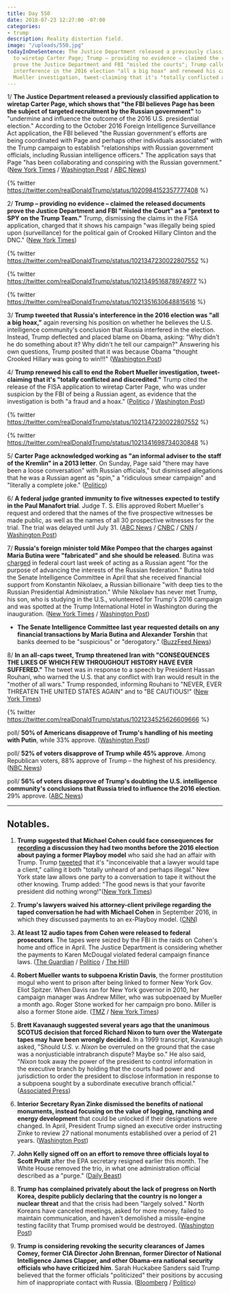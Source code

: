 ```yaml
---
title: Day 550
date: 2018-07-23 12:27:00 -07:00
categories:
- trump
description: Reality distortion field.
image: "/uploads/550.jpg"
todayInOneSentence: The Justice Department released a previously classified application
  to wiretap Carter Page; Trump – providing no evidence – claimed the released documents
  prove the Justice Department and FBI "misled the courts"; Trump called Russia's
  interference in the 2016 election "all a big hoax" and renewed his call to end the
  Mueller investigation, tweet-claiming that it's "totally conflicted and discredited."
---
```


1/ **The Justice Department released a previously classified application to wiretap Carter Page, which shows that "the FBI believes Page has been the subject of targeted recruitment by the Russian government"** to "undermine and influence the outcome of the 2016 U.S. presidential election." According to the October 2016 Foreign Intelligence Surveillance Act application, the FBI believed "the Russian government's efforts are being coordinated with Page and perhaps other individuals associated" with the Trump campaign to establish "relationships with Russian government officials, including Russian intelligence officers." The application says that Page "has been collaborating and conspiring with the Russian government." ([New York Times](https://www.nytimes.com/2018/07/21/us/politics/carter-page-fisa.html) / [Washington Post](https://www.washingtonpost.com/world/national-security/justice-department-releases-application-to-wiretap-trump-campaign-adviser/2018/07/21/4afaeeac-8d3e-11e8-8aea-86e88ae760d8_story.html) / [ABC News](https://abcnews.go.com/Politics/fbi-believed-trump-campaign-aide-carter-page-recruited/story?id=56737033))

{% twitter https://twitter.com/realDonaldTrump/status/1020984152357777408 %}

2/ **Trump – providing no evidence – claimed the released documents prove the Justice Department and FBI "misled the Court" as a "pretext to SPY on the Trump Team."** Trump, dismissing the claims in the FISA application, charged that it shows his campaign "was illegally being spied upon (surveillance) for the political gain of Crooked Hillary Clinton and the DNC." ([New York Times](https://www.nytimes.com/2018/07/22/us/politics/trump-fisa-carter-page.html))

{% twitter https://twitter.com/realDonaldTrump/status/1021347230022807552 %}

{% twitter https://twitter.com/realDonaldTrump/status/1021349516878974977 %}

{% twitter https://twitter.com/realDonaldTrump/status/1021351630648815616 %}

3/ **Trump tweeted that Russia's interference in the 2016 election was "all a big hoax,"** again reversing his position on whether he believes the U.S. intelligence community's conclusion that Russia interfered in the election. Instead, Trump deflected and placed blame on Obama, asking: "Why didn't he do something about it? Why didn't he tell our campaign?" Answering his own questions, Trump posited that it was because Obama "thought Crooked Hillary was going to win!!!" ([Washington Post](https://www.washingtonpost.com/politics/trump-again-reverses-course-on-russian-interference-calls-it-all-a-big-hoax/2018/07/22/c8321528-8e13-11e8-b769-e3fff17f0689_story.html?utm_term=.d286c6f24f06))

4/ **Trump renewed his call to end the Robert Mueller investigation, tweet-claiming that it's "totally conflicted and discredited."** Trump cited the release of the FISA application to wiretap Carter Page, who was under suspicion by the FBI of being a Russian agent, as evidence that the investigation is both "a fraud and a hoax." ([Politico](https://www.politico.com/story/2018/07/23/trump-fisa-carter-page-735619) / [Washington Post](https://www.washingtonpost.com/politics/trump-calls-for-end-of-mueller-probe-saying-its-discredited-by-carter-page-surveillance/2018/07/23/c166c2a6-8e64-11e8-b769-e3fff17f0689_story.html))

{% twitter https://twitter.com/realDonaldTrump/status/1021347230022807552 %}

{% twitter https://twitter.com/realDonaldTrump/status/1021341698734030848 %}

5/ **Carter Page acknowledged working as "an informal adviser to the staff of the Kremlin" in a 2013 letter**. On Sunday, Page said "there may have been a loose conversation" with Russian officials," but dismissed allegations that he was a Russian agent as "spin," a "ridiculous smear campaign" and "literally a complete joke." ([Politico](https://www.politico.com/story/2018/07/22/carter-page-acknowledges-working-as-informal-adviser-to-russia-735559))

6/ **A federal judge granted immunity to five witnesses expected to testify in the Paul Manafort trial**. Judge T. S. Ellis approved Robert Mueller's request and ordered that the names of the five prospective witnesses be made public, as well as the names of all 30 prospective witnesses for the trial. The trial was delayed until July 31. ([ABC News](https://abcnews.go.com/Politics/judge-grants-immunity-mueller-witnesses-manafort-seeks-trial/story?id=56761562) / [CNBC](https://www.cnbc.com/2018/07/23/five-witnesses-given-immunity-in-paul-manafort-case.html) / [CNN](https://www.cnn.com/2018/07/23/politics/manafort-witnesses-immunity/index.html) / [Washington Post](https://www.washingtonpost.com/local/public-safety/paul-manafort-wants-details-of-ukraine-political-work-kept-out-of-fraud-trial/2018/07/21/ee4ca568-8cf9-11e8-8aea-86e88ae760d8_story.html))

7/ **Russia's foreign minister told Mike Pompeo that the charges against Maria Butina were "fabricated" and she should be released**. Butina was [charged](https://whatthefuckjusthappenedtoday.com/2018/07/16/day-543/#5-the-justice-department-charged-a-r) in federal court last week of acting as a Russian agent "for the purpose of advancing the interests of the Russian federation." Butina told the Senate Intelligence Committee in April that she received financial support from Konstantin Nikolaev, a Russian billionaire "with deep ties to the Russian Presidential Administration." While Nikolaev has never met Trump, his son, who is studying in the U.S., volunteered for Trump's 2016 campaign and was spotted at the Trump International Hotel in Washington during the inauguration. ([New York Times](https://www.nytimes.com/2018/07/21/world/europe/butina-russia-pompeo.html) / [Washington Post](https://www.washingtonpost.com/politics/russian-billionaire-with-us-investments-backed-alleged-agent-maria-butina-according-to-a-person-familiar-with-her-senate-testimony/2018/07/22/dcaa7f48-8c58-11e8-a345-a1bf7847b375_story.html))

* **The Senate Intelligence Committee last year requested details on any financial transactions by Maria Butina and Alexander Torshin** that banks deemed to be "suspicious" or "derogatory." ([BuzzFeed News](https://www.buzzfeednews.com/article/emmaloop/senate-committee-was-probing-alleged-russian-agents))

8/ **In an all-caps tweet, Trump threatened Iran with "CONSEQUENCES THE LIKES OF WHICH FEW THROUGHOUT HISTORY HAVE EVER SUFFERED."** The tweet was in response to a speech by President Hassan Rouhani, who warned the U.S. that any conflict with Iran would result in the "mother of all wars." Trump responded, informing Rouhani to "NEVER, EVER THREATEN THE UNITED STATES AGAIN" and to "BE CAUTIOUS!" ([New York Times](https://www.nytimes.com/2018/07/22/world/middleeast/trump-threatens-iran-twitter.html))

{% twitter https://twitter.com/realDonaldTrump/status/1021234525626609666 %}

poll/ **50% of Americans disapprove of Trump's handling of his meeting with Putin**, while 33% approve. ([Washington Post](https://www.washingtonpost.com/politics/americans-give-trump-negative-marks-for-helsinki-performance/2018/07/22/832ec2be-8d19-11e8-a345-a1bf7847b375_story.html))

poll/ **52% of voters disapprove of Trump while 45% approve**. Among Republican voters, 88% approve of Trump – the highest of his presidency. ([NBC News](https://www.nbcnews.com/politics/first-read/nbc-wsj-poll-public-gives-trump-thumbs-down-russia-thumbs-n893266))

poll/ **56% of voters disapprove of Trump's doubting the U.S. intelligence community's conclusions that Russia tried to influence the 2016 election**. 29% approve. ([ABC News](https://abcnews.go.com/Politics/public-support-trump-doubting-russian-interference-poll/story?id=56734301))

---

## Notables.

1. **Trump suggested that Michael Cohen could face consequences for [recording](https://whatthefuckjusthappenedtoday.com/2018/07/20/day-547/#1-michael-cohen-recorded-a-conversat) a discussion they had two months before the 2016 election about paying a former Playboy model** who said she had an affair with Trump. Trump [tweeted](https://twitter.com/realDonaldTrump/status/1020642287725043712) that it's "inconceivable that a lawyer would tape a client," calling it both "totally unheard of and perhaps illegal." New York state law allows one party to a conversation to tape it without the other knowing. Trump added: "The good news is that your favorite president did nothing wrong!"([New York Times](https://www.nytimes.com/2018/07/21/us/politics/trump-signals-consequences-for-michael-cohen-over-secret-recording.html))

2. **Trump's lawyers waived his attorney-client privilege regarding the taped conversation he had with Michael Cohen** in September 2016, in which they discussed payments to an ex-Playboy model. ([CNN](https://www.cnn.com/2018/07/21/politics/trump-cohen-recording-privilege/index.html))

3. **At least 12 audio tapes from Cohen were released to federal prosecutors**. The tapes were seized by the FBI in the raids on Cohen's home and office in April. The Justice Department is considering whether the payments to Karen McDougal violated federal campaign finance laws. ([The Guardian](https://www.theguardian.com/us-news/2018/jul/23/michael-cohen-trump-tapes-latest-news-audio-files-payments) / [Politico](https://www.politico.com/story/2018/07/23/michael-cohen-tapes-seized-fbi-736041) / [The Hill](http://thehill.com/homenews/administration/398409-federal-prosecutors-received-12-audio-tapes-seized-from-cohen))

4. **Robert Mueller wants to subpoena Kristin Davis**, the former prostitution mogul who went to prison after being linked to former New York Gov. Eliot Spitzer. When Davis ran for New York governor in 2010, her campaign manager was Andrew Miller, who was subpoenaed by Mueller a month ago. Roger Stone worked for her campaign pro bono. Miller is also a former Stone aide. ([TMZ](https://www.tmz.com/2018/07/20/manhattan-madam-kristin-davis-subpoenaed-robert-mueller-trump/) / [New York Times](https://www.nytimes.com/2018/07/21/nyregion/manhattan-madam-kristin-davis-mueller.html))

5. **Brett Kavanaugh suggested several years ago that the unanimous SCOTUS decision that forced Richard Nixon to turn over the Watergate tapes may have been wrongly decided.** In a 1999 transcript, Kavanaugh asked, "Should *U.S. v. Nixon* be overruled on the ground that the case was a nonjusticiable intrabranch dispute? Maybe so." He also said, "*Nixon* took away the power of the president to control information in the executive branch by holding that the courts had power and jurisdiction to order the president to disclose information in response to a subpoena sought by a subordinate executive branch official." ([Associated Press](https://www.apnews.com/3ea406469d344dd8b2527aed92da6365/High-court-nominee-gets-started-answering-questions))

6. **Interior Secretary Ryan Zinke dismissed the benefits of national monuments, instead focusing on the value of logging, ranching and energy development** that could be unlocked if their designations were changed. In April, President Trump signed an executive order instructing Zinke to review 27 national monuments established over a period of 21 years. ([Washington Post](https://www.washingtonpost.com/national/health-science/trump-administration-officials-dismissed-benefits-of-national-monuments/2018/07/23/5b8b1666-8b9a-11e8-a345-a1bf7847b375_story.html))

7. **John Kelly signed off on an effort to remove three officials loyal to Scott Pruitt** after the EPA secretary resigned earlier this month. The White House removed the trio, in what one administration official described as a "purge." ([Daily Beast](https://www.thedailybeast.com/john-kelly-signed-off-on-a-purge-of-scott-pruitt-loyalists-from-epa))

8. **Trump has complained privately about the lack of progress on North Korea, despite publicly declaring that the country is no longer a nuclear threat** and that the crisis had been "largely solved." North Koreans have canceled meetings, asked for more money, failed to maintain communication, and haven't demolished a missile-engine testing facility that Trump promised would be destroyed. ([Washington Post](https://www.washingtonpost.com/world/national-security/in-private-trump-vents-his-frustration-over-lack-of-progress-on-north-korea/2018/07/21/f6adef88-da7d-403e-9ec8-47d7876fa1de_story.html))

9. **Trump is considering revoking the security clearances of James Comey, former CIA Director John Brennan, former Director of National Intelligence James Clapper, and other Obama-era national security officials who have criticized him**. Sarah Huckabee Sanders said Trump believed that the former officials "politicized" their positions by accusing him of inappropriate contact with Russia. ([Bloomberg](https://www.bloomberg.com/news/articles/2018-07-23/trump-weighs-revoking-security-clearances-for-comey-brennan) / [Politico](https://www.politico.com/story/2018/07/23/white-house-trump-considering-revoking-clearances-from-former-cia-fbi-chiefs-735968))
